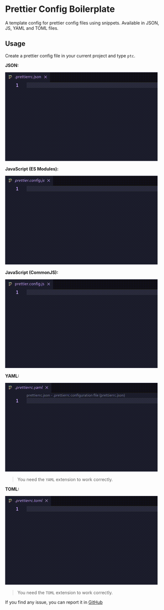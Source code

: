 # Prettier Config Boilerplate

A template config for prettier config files using snippets. Available in JSON, JS, YAML and TOML files.

## Usage
Create a prettier config file in your current project and type `ptc`.

**JSON:**

<img src="https://github.com/martinval11/vsc-prettier-config-boilerplate/raw/main/videos/ptc-video-json.gif" alt="JSON Video Demonstration" />

**JavaScript (ES Modules):**

<img src="https://github.com/martinval11/vsc-prettier-config-boilerplate/raw/main/videos/ptc-video-jsm.gif" loading="lazy" alt="ES Modules Video Demonstration" />

**JavaScript (CommonJS):**

<img src="https://github.com/martinval11/vsc-prettier-config-boilerplate/raw/main/videos/ptc-video-jsc.gif" loading="lazy" alt="CommonJS Video Demonstration" />

**YAML:**

<img src="https://github.com/martinval11/vsc-prettier-config-boilerplate/raw/main/videos/ptc-video-yaml.gif" loading="lazy" alt="YAML Video Demonstration" />

> You need the `YAML` extension to work correctly.

**TOML:**

<img src="https://github.com/martinval11/vsc-prettier-config-boilerplate/raw/main/videos/ptc-video-toml.gif" loading="lazy" alt="TOML Video Demonstration" />

> You need the `TOML` extension to work correctly.

If you find any issue, you can report it in [GitHub](https://github.com/martinval11/vsc-prettier-config-boilerplate/issues)

